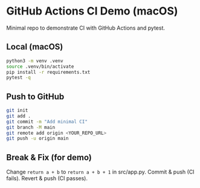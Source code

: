 # GitHub Actions CI Demo (macOS)

Minimal repo to demonstrate CI with GitHub Actions and pytest.

## Local (macOS)
```bash
python3 -m venv .venv
source .venv/bin/activate
pip install -r requirements.txt
pytest -q
```

## Push to GitHub
```bash
git init
git add .
git commit -m "Add minimal CI"
git branch -M main
git remote add origin <YOUR_REPO_URL>
git push -u origin main
```

## Break & Fix (for demo)
Change `return a + b` to `return a + b + 1` in src/app.py. Commit & push (CI fails). Revert & push (CI passes).
